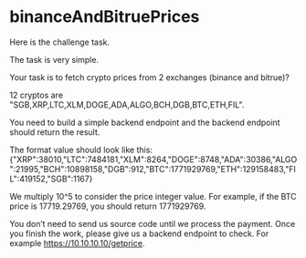 # binanceAndBitruePrices

Here is the challenge task.

The task is very simple.

Your task is to fetch crypto prices from 2 exchanges (binance and bitrue)?

12 cryptos are "SGB,XRP,LTC,XLM,DOGE,ADA,ALGO,BCH,DGB,BTC,ETH,FIL".

You need to build a simple backend endpoint and the backend endpoint should return the result.

The format value should look like this:
{"XRP":38010,"LTC":7484181,"XLM":8264,"DOGE":8748,"ADA":30386,"ALGO":21995,"BCH":10898158,"DGB":912,"BTC":1771929769,"ETH":129158483,"FIL":419152,"SGB":1167}

We multiply 10^5 to consider the price integer value.
For example, if the BTC price is 17719.29769, you should return 1771929769.

You don’t need to send us source code until we process the payment.
Once you finish the work, please give us a backend endpoint to check.
For example https://10.10.10.10/getprice.
